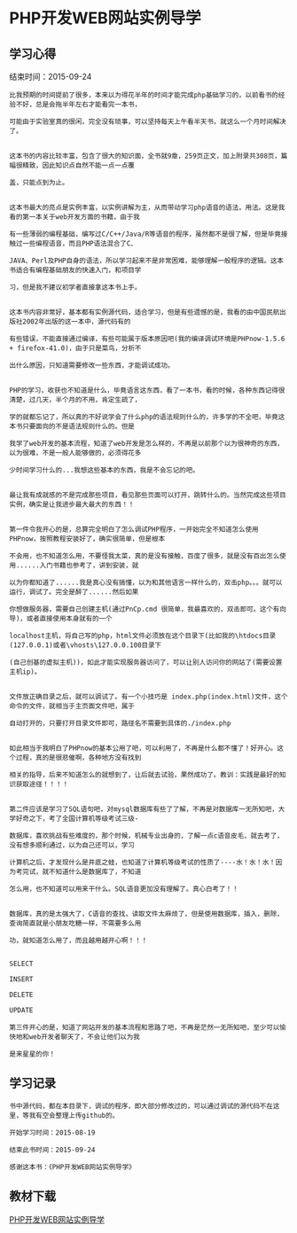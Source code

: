 # PHP开发WEB网站实例导学
## 学习心得
结束时间：2015-09-24

	比我预期的时间提前了很多，本来以为得花半年的时间才能完成php基础学习的，以前看书的经验不好，总是会拖半年左右才能看完一本书，
	
	可能由于实验室真的很闲，完全没有琐事，可以坚持每天上午看半天书，就这么一个月时间解决了。

	
	这本书的内容比较丰富，包含了很大的知识面，全书就9章，259页正文，加上附录共308页，篇幅很精致，因此知识点自然不能一点一点覆
	
	盖，只能点到为止。

	
	这本书最大的亮点是实例丰富，以实例讲解为主，从而带动学习php语音的语法，用法。这是我看的第一本关于web开发方面的书籍，由于我
	
	有一些薄弱的编程基础，编写过C/C++/Java/R等语音的程序，虽然都不是很了解，但是毕竟接触过一些编程语音，而且PHP语法混合了C、
	
	JAVA、Perl及PHP自身的语法，所以学习起来不是非常困难，能够理解一般程序的逻辑。这本书适合有编程基础朋友的快速入门，和项目学
	
	习，但是我不建议初学者直接拿这本书上手。

	
	这本书内容非常好，基本都有实例源代码，适合学习，但是有些遗憾的是，我看的由中国民航出版社2002年出版的这一本中，源代码有的
	
	有些错误，不能直接通过编译，有些可能属于版本原因吧(我的编译调试环境是PHPnow-1.5.6 + firefox-41.0)，由于只是菜鸟，分析不
	
	出什么原因，只知道需要修改一些东西，才能调试成功。

	
	PHP的学习，收获也不知道是什么，毕竟语言这东西，看了一本书，看的时候，各种东西记得很清楚，过几天，半个月的不用，肯定生疏了，
	
	学的就都忘记了，所以真的不好说学会了什么php的语法规则什么的，许多学的不全吧，毕竟这本书只要面向的不是语法规则什么的。但是
	
	我学了web开发的基本流程，知道了web开发是怎么样的，不再是以前那个以为很神奇的东西，以为很难，不是一般人能够做的，必须得花多
	
	少时间学习什么的...我想这些基本的东西，我是不会忘记的吧。

	
	最让我有成就感的不是完成那些项目，看见那些页面可以打开，跳转什么的。当然完成这些项目实例，确实是让我进步最大最大的东西！！
	
	
	第一件令我开心的是，总算完全明白了怎么调试PHP程序，一开始完全不知道怎么使用PHPnow，按照教程安装好了，确实很简单，但是根本
	
	不会用，也不知道怎么用，不要怪我太菜，真的是没有接触，百度了很多，就是没有百出怎么使用......入门书籍也参考了，讲到安装，就
	
	以为你都知道了......我是真心没有搞懂，以为和其他语言一样什么的，双击php。。。就可以运行，调试了。完全是醉了......然后如果
	
	你想做服务器，需要自己创建主机(通过PnCp.cmd 很简单，我最喜欢的，双击即可。这个有向导)，或者直接使用本身就有的一个
	
	localhost主机，将自己写的php，html文件必须放在这个目录下(比如我的\htdocs目录(127.0.0.1)或者\vhosts\127.0.0.100目录下
	
	(自己创基的虚拟主机))，如此才能实现服务器访问了，可以让别人访问你的网站了(需要设置主机ip)。
	
	
	文件放正确目录之后，就可以调试了。有一个小技巧是 index.php(index.html)文件，这个命令的文件，就相当于主页面文件吧，属于
	
	自动打开的，只要打开目录文件即可，路径名不需要到具体的./index.php
	
	
	如此相当于我明白了PHPnow的基本公用了吧，可以利用了，不再是什么都不懂了！好开心。这个过程，真的是很悲催啊，各种地方没有找到
	
	相关的指导，后来不知道怎么的就想到了，让后就去试验，果然成功了。教训：实践是最好的知识获取途径！！！！
	
	
	第二件应该是学习了SQL语句吧，对mysql数据库有些了了解，不再是对数据库一无所知吧，大学好奇之下，考了全国计算机等级考试三级-
	
	数据库，喜欢挑战有些难度的，那个时候，机械专业出身的，了解一点c语音皮毛，就去考了，没有想多顺利通过，以为自己还可以，学习
	
	计算机之后，才发现什么是井底之蛙，也知道了计算机等级考试的性质了----水！水！水！因为考完试，就不知道什么是数据库了，不知道
	
	怎么用，也不知道可以用来干什么。SQL语音更加没有理解了。真心白考了！！
	
	
	数据库，真的是太强大了，C语音的查找，读取文件太麻烦了，但是使用数据库，插入，删除，查询简直就是小朋友吃糖一样，不需要多么用
	
	功，就知道怎么用了，而且越用越开心啊！！！
	
	
	SELECT
	
	INSERT
	
	DELETE
	
	UPDATE
	
	第三件开心的是，知道了网站开发的基本流程和思路了吧，不再是茫然一无所知吧，至少可以愉快地和web开发者聊天了，不会让他们以为我
	
	是来星星的你！

## 学习记录
	书中源代码，都在本目录下，调试的程序，即大部分修改过的，可以通过调试的源代码不在这里，等我有空会整理上传github的。
	
	开始学习时间：2015-08-19
	
	结束此书时间：2015-09-24 
	
	感谢这本书：《PHP开发WEB网站实例导学》
## 教材下载
[PHP开发WEB网站实例导学](http://pan.baidu.com/s/1eQ4QdBc)

	